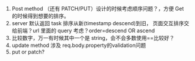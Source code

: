 1. Post method （还有 PATCH/PUT）设计的时候考虑顺序问题？，方便 Get 的时候得到想要的排序。
2. server 默认返回 task 排序从新(timestamp descend)到旧， 页面交互排序交给前端？url 里面的 query 考虑？order=descend OR ascend
3. 比较数字，万一有时候其中一个是 string，会不会多数使用==比较好？
4. update method 涉及 req.body.property的validation问题
5. put or patch?
